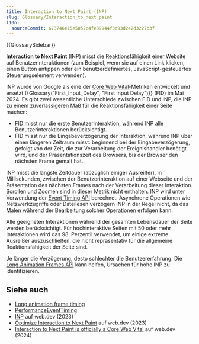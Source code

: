 ```yaml
---
title: Interaction to Next Paint (INP)
slug: Glossary/Interaction_to_next_paint
l10n:
  sourceCommit: 673746e15e5052c4fe39944f3d93d2e2d3227b3f
---
```


{{GlossarySidebar}}

**Interaction to Next Paint** (INP) misst die Reaktionsfähigkeit einer Website auf Benutzerinteraktionen (zum Beispiel, wenn sie auf einen Link klicken, einen Button antippen oder ein benutzerdefiniertes, JavaScript-gesteuertes Steuerungselement verwenden).

INP wurde von Google als eine der [Core Web Vital](https://web.dev/articles/vitals)-Metriken entwickelt und ersetzt {{Glossary("First_Input_Delay", "First Input Delay")}} (FID) im Mai 2024. Es gibt zwei wesentliche Unterschiede zwischen FID und INP, die INP zu einem zuverlässigeren Maß für die Reaktionsfähigkeit einer Seite machen:

- FID misst nur die erste Benutzerinteraktion, während INP alle Benutzerinteraktionen berücksichtigt.
- FID misst nur die Eingabeverzögerung der Interaktion, während INP über einen längeren Zeitraum misst: beginnend bei der Eingabeverzögerung, gefolgt von der Zeit, die zur Verarbeitung der Ereignishandler benötigt wird, und der Präsentationszeit des Browsers, bis der Browser den nächsten Frame gemalt hat.

INP misst die längste Zeitdauer (abzüglich einiger Ausreißer), in Millisekunden, zwischen der Benutzerinteraktion auf einer Webseite und der Präsentation des nächsten Frames nach der Verarbeitung dieser Interaktion. Scrollen und Zoomen sind in dieser Metrik nicht enthalten. INP wird unter Verwendung der [Event Timing API](/de/docs/Web/API/PerformanceEventTiming) berechnet. Asynchrone Operationen wie Netzwerkzugriffe oder Dateilesen verzögern INP in der Regel nicht, da das Malen während der Bearbeitung solcher Operationen erfolgen kann.

Alle geeigneten Interaktionen während der gesamten Lebensdauer der Seite werden berücksichtigt. Für hochinteraktive Seiten mit 50 oder mehr Interaktionen wird das 98. Perzentil verwendet, um einige extreme Ausreißer auszuschließen, die nicht repräsentativ für die allgemeine Reaktionsfähigkeit der Seite sind.

Je länger die Verzögerung, desto schlechter die Benutzererfahrung. Die [Long Animation Frames API](/de/docs/Web/API/Performance_API/Long_animation_frame_timing) kann helfen, Ursachen für hohe INP zu identifizieren.

## Siehe auch

- [Long animation frame timing](/de/docs/Web/API/Performance_API/Long_animation_frame_timing)
- [PerformanceEventTiming](/de/docs/Web/API/PerformanceEventTiming)
- [INP](https://web.dev/articles/inp) auf web.dev (2023)
- [Optimize Interaction to Next Paint](https://web.dev/articles/optimize-inp) auf web.dev (2023)
- [Interaction to Next Paint is officially a Core Web Vital](https://web.dev/blog/inp-cwv-launch) auf web.dev (2024)
